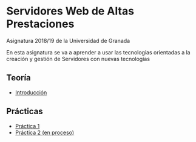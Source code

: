 # Servidores Web de Altas Prestaciones

Asignatura 2018/19 de la Universidad de Granada

En esta asignatura se va a aprender a usar las tecnologias orientadas a la creación y gestión de Servidores con nuevas tecnologías

## Teoría

- [Introducción](./doc/introduccion.md)

## Prácticas

- [Práctica 1](./practica1/README.md)
- [Práctica 2 (en proceso)](./practica2/README.md)
